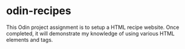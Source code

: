 # odin-recipes
This Odin project assignment is to setup a HTML recipe website.  Once completed, it will demonstrate my knowledge of using various HTML elements and tags.
